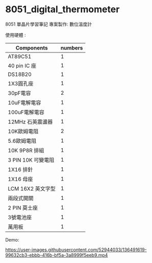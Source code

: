 # 8051_digital_thermometer

8051 單晶片學習筆記
專案製作: 數位溫度計

使用硬體 :


| Components         | numbers |
| ------------------ | ------- |
| AT89C51            | 1       |
| 40 pin IC 座       | 1       |
| DS18B20            | 1       |
| 1X3圓孔座          | 1       |
| 30pF電容           | 2       |
| 10uF電解電容       | 1       |
| 100uF電解電容      | 1       |
| 12MHz 石英震盪器   | 1       |
| 10K歐姆電阻        | 2       |
| 5.6歐姆電阻        | 1       |
| 10K 9P8R 排組      | 1       |
| 3 PIN 10K 可變電阻 | 1       |
| 1X16 排針          | 1       |
| 1X16 母座          | 1       |
| LCM 16X2 英文字型  | 1       |
| 兩段式開關         | 1       |
| 2 PIN 莫士座       | 1       |
| 3號電池座          | 1       |
| 萬用板             | 1       |


Demo:

https://user-images.githubusercontent.com/52944033/136491619-99632cb3-ebbb-416b-bf5a-3a8999f5eeb9.mp4



